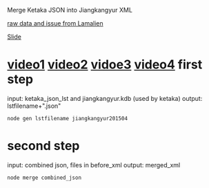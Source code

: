 Merge Ketaka JSON into Jiangkangyur XML

[raw data and issue from Lamalien](https://drive.google.com/folderview?id=0B3g92NNibDrQfmJWVHR3TUpSNFRpanRQS3RkZkp3UFBFTnV3dVpLaW55RFJXcU1rSTlkUHc&usp=sharing_eid)

[Slide](https://docs.google.com/presentation/d/1s11_T_H4JPHgV17RGpGAUmMRnmG-jSm-fu-uFuXXdlI/edit?usp=sharing)

[video1](https://www.youtube.com/watch?v=R1VN-DJf3Do)
[video2](https://www.youtube.com/watch?v=A2k74Civ9Ks)
[vidoe3](https://www.youtube.com/watch?v=4ZvYlH5TTSk)
[video4](https://www.youtube.com/watch?v=GKCmkwuD0xc)
first step
=====
input: ketaka_json_lst and jiangkangyur.kdb (used by ketaka)
output: lstfilename+".json"

    node gen lstfilename jiangkangyur201504


second step
=====
input: combined json, files in before_xml
output: merged_xml 

    node merge combined_json

